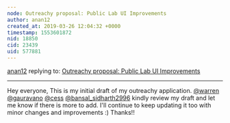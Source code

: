 ```yaml
---
node: Outreachy proposal: Public Lab UI Improvements 
author: anan12
created_at: 2019-03-26 12:04:32 +0000
timestamp: 1553601872
nid: 18850
cid: 23439
uid: 577881
---
```




[anan12](../profile/anan12) replying to: [Outreachy proposal: Public Lab UI Improvements ](../notes/anan12/03-25-2019/outreachy-proposal-public-lab-ui-improvements)

----
 Hey everyone, This is my initial draft of my outreachy application. 
[@warren](/profile/warren) [@gauravano](/profile/gauravano) [@cess](/profile/cess) [@bansal_sidharth2996](/profile/bansal_sidharth2996)   kindly review my draft  and let me know if there is more to add. I'll continue to keep updating it too with minor changes and improvements :)
Thanks!! 